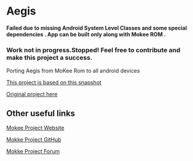 # Aegis
**Failed due to missing Android System Level Classes and some special dependencies .
App can be built only along with Mokee ROM .**

### Work not in progress.Stopped! Feel free to contribute and make this project a success.

Porting Aegis from MoKee Rom to all android devices 

[This project is based on this snapshot](https://github.com/kvsjxd/android_packages_apps_Aegis)

[Original project here](https://github.com/MoKee/android_packages_apps_Aegis)

## Other useful links

[Mokee Project Website](http://www.mokeedev.com/en/)

[Mokke Project GitHub](https://github.com/MoKee)

[Mokke Project Forum](https://bbs.mokeedev.com)
